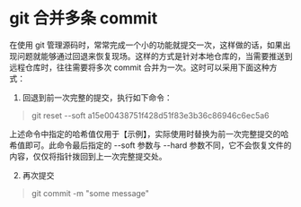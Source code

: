 # git 合并多条 commit

在使用 git 管理源码时，常常完成一个小的功能就提交一次，这样做的话，如果出现问题就能够通过回退来恢复现场。这样的方式是针对本地仓库的，当需要推送到远程仓库时，往往需要将多次 commit 合并为一次。这时可以采用下面这种方式：

1. 回退到前一次完整的提交，执行如下命令：

>	git reset  --soft a15e00438751f428d51f83e3b36c86946c6ec5a6 
	
	
上述命令中指定的哈希值仅用于【示例】，实际使用时替换为前一次完整提交的哈希值即可。此命令最后指定的 --soft 参数与 --hard 参数不同，它不会恢复文件的内容，仅仅将指针拨回到上一次完整提交处。

2. 再次提交
>
>git commit -m "some message"



